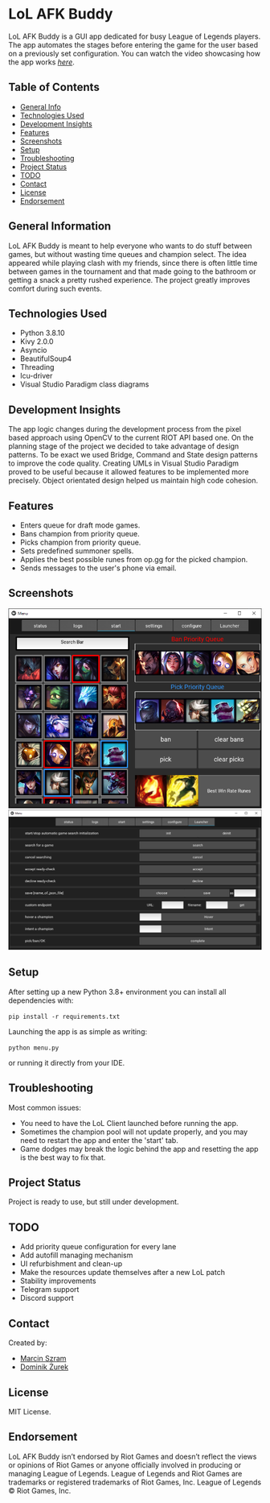# LoL AFK Buddy
LoL AFK Buddy is a GUI app dedicated for busy League of Legends players. 
The app automates the stages before entering the game for the user based on a previously set configuration.
You can watch the video showcasing how the app works [_here_](https://www.youtube.com/watch?v=WbHshdGfsWc).

## Table of Contents
* [General Info](#general-information)
* [Technologies Used](#technologies-used)
* [Development Insights](#development-insights)
* [Features](#features)
* [Screenshots](#screenshots)
* [Setup](#setup)
* [Troubleshooting](#troubleshooting)
* [Project Status](#project-status)
* [TODO](#todo)
* [Contact](#contact)
* [License](#license)
* [Endorsement](#endorsement)


## General Information
LoL AFK Buddy is meant to help everyone who wants to do stuff between games, but without wasting time queues and 
champion select. The idea appeared while playing clash with my friends, since there is often little time between games 
in the tournament and that made going to the  bathroom or getting a snack a pretty rushed experience. The project
greatly improves comfort during such events. 

## Technologies Used
- Python 3.8.10
- Kivy 2.0.0
- Asyncio
- BeautifulSoup4
- Threading
- lcu-driver
- Visual Studio Paradigm class diagrams

## Development Insights
The app logic changes during the development process from the pixel based approach using OpenCV to the current
RIOT API based one. On the planning stage of the project we decided to take advantage of design patterns. To be exact
we used Bridge, Command and State design patterns to improve the code quality. Creating UMLs in Visual Studio Paradigm
proved to be useful because it allowed features to be implemented more precisely. Object orientated design helped us
maintain high code cohesion.

## Features
- Enters queue for draft mode games.
- Bans champion from priority queue.
- Picks champion from priority queue.
- Sets predefined summoner spells.
- Applies the best possible runes from op.gg for the picked champion.
- Sends messages to the user's phone via email.

## Screenshots
![Start Tab View](./img/readme/start_tab_view.png)
![Launcher Tab View](./img/readme/launcher_tab_view.png)




## Setup
After setting up a new Python 3.8+ environment you can install all dependencies with:

`pip install -r requirements.txt`

Launching the app is as simple as writing:

`python menu.py`

or running it directly from your IDE.

## Troubleshooting
Most common issues:
- You need to have the LoL Client launched before running the app.
- Sometimes the champion pool will not update properly, and you may need to restart the app and enter the 'start' tab.
- Game dodges may break the logic behind the app and resetting the app is the best way to fix that.

## Project Status
Project is ready to use, but still under development.


## TODO
- Add priority queue configuration for every lane
- Add autofill managing mechanism
- UI refurbishment and clean-up
- Make the resources update themselves after a new LoL patch
- Stability improvements
- Telegram support
- Discord support

## Contact
Created by:
* [Marcin Szram](https://github.com/llwafelll)
* [Dominik Żurek](https://github.com/dominik-air)

## License
MIT License.

## Endorsement
LoL AFK Buddy isn’t endorsed by Riot Games and doesn’t reflect the views or opinions of Riot Games or anyone officially 
involved in producing or managing League of Legends. League of Legends and Riot Games are trademarks or registered 
trademarks of Riot Games, Inc. League of Legends © Riot Games, Inc.

